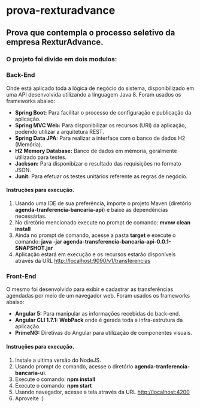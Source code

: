 # prova-rexturadvance
<h2>Prova que contempla o processo seletivo da empresa RexturAdvance.</h2>

<h3>O projeto foi divido em dois modulos:</h3>

<h3><b>Back-End</b></h3>

Onde está aplicado toda a lógica de negócio do sistema, disponibilizado em uma API desenvolvida utilizando a linguagem Java 8.
Foram usados os frameworks abaixo:

<ul>
  <li><b>Spring Boot:</b> Para facilitar o processo de configuração e publicação da aplicação.</li>
  <li><b>Spring MVC Web:</b> Para disponibilizar os recursos (URI) da aplicação, podendo utilizar a arquitetura REST.</li>
  <li><b>Spring Data JPA:</b> Para realizar a interface com o banco de dados H2 (Memória).</li>
  <li><b>H2 Memory Database:</b> Banco de dados em mémoria, geralmente utilizado para testes.</li>
  <li><b>Jackson:</b> Para disponibizar o resultado das requisições no formato JSON.</li>
  <li><b>Junit:</b> Para efetuar os testes unitários referente as regras de negócio.</li>
</ul>

<h4><b>Instruções para execução.</b></h4>

<ol type="1">
  <li>Usando uma IDE de sua preferência, importe o projeto Maven (diretório <b>agenda-tranferencia-bancaria-api</b>) e baixe as dependências necessárias.</li>
  <li>No diretório mencionado execute no prompt de comando: <b>mvnw clean install</b></li>
  <li>Ainda no prompt de comando, acesse a pasta <b>target</b> e execute o comando: <b>java -jar agenda-transferencia-bancaria-api-0.0.1-SNAPSHOT.jar</b></li>
  <li>Aplicação estará em execução e os recursos estarão disponíveis através da URL <a href="http://localhost:9090/v1/transferencias">http://localhost:9090/v1/transferencias</a></li>
</ol>  

<h3><b>Front-End</b></h3>

O mesmo foi desenvolvido para exibir e cadastrar as transferências agendadas por meio de um navegador web.
Foram usados os frameworks abaixo:

<ul>
  <li><b>Angular 5:</b> Para manipular as informações recebidas do back-end.</li>
  <li><b>Angular CLI 1.7.1:</b> <b>WebPack</b> onde é gerada toda a infra-estrutura da aplicação.</li>
  <li><b>PrimeNG:</b> Diretivas do Angular para utilização de componentes visuais.</li>
</ul>

<h4><b>Instruções para execução.</b></h4>

<ol type="1">
  <li>Instale a ultima versão do NodeJS.</li>
  <li>Usando prompt de comando, acesse o diretório <b>agenda-tranferencia-bancaria-ui</b>.</li>
  <li>Execute o comando: <b>npm install</b></li>
  <li>Execute o comando: <b>npm start</b></li>
  <li>Usando navegador, acesse a tela através da URL <a href="http://localhost:4200">http://localhost:4200</a></li>
  <li>Aproveite :)</li>
</ol>
